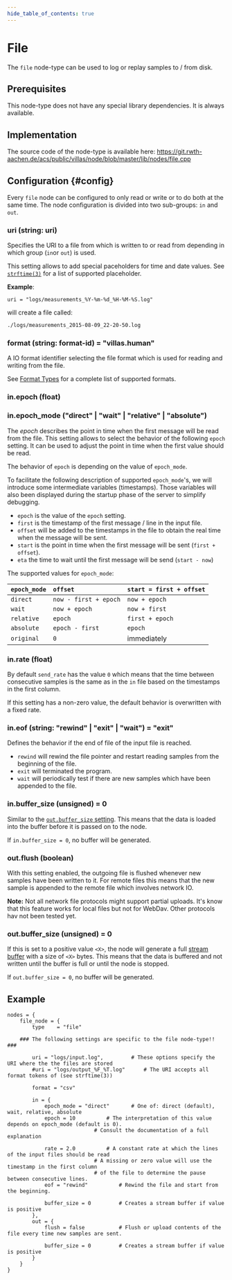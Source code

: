 ```yaml
---
hide_table_of_contents: true
---
```


# File

The `file` node-type can be used to log or replay samples to / from disk.

## Prerequisites

This node-type does not have any special library dependencies. It is always available.

## Implementation

The source code of the node-type is available here:
https://git.rwth-aachen.de/acs/public/villas/node/blob/master/lib/nodes/file.cpp

## Configuration {#config}

Every `file` node can be configured to only read or write or to do both at the same time.
The node configuration is divided into two sub-groups: `in` and `out`.

### uri (string: uri)

Specifies the URI to a file from which is written to or read from depending in which group (`in`or `out`) is used.

This setting allows to add special paceholders for time and date values.
See [`strftime(3)`](http://man7.org/linux/man-pages/man3/strftime.3.html) for a list of supported placeholder.

**Example**:

<!-- TODO: Convert to JSON -->
```
uri = "logs/measurements_%Y-%m-%d_%H-%M-%S.log"
```

will create a file called:

```bash
./logs/measurements_2015-08-09_22-20-50.log
```

### format (string: format-id) = "villas.human"

A IO format identifier selecting the file format which is used for reading and writing from the file.

See [Format Types](../formats/index.md) for a complete list of supported formats.

### in.epoch (float)

### in.epoch_mode ("direct" | "wait" | "relative" | "absolute")

The *epoch* describes the point in time when the first message will be read from the file.
This setting allows to select the behavior of the following `epoch` setting.
It can be used to adjust the point in time when the first value should be read.

The behavior of `epoch` is depending on the value of `epoch_mode`.

To facilitate the following description of supported `epoch_mode`'s, we will introduce some intermediate variables (timestamps).
Those variables will also been displayed during the startup phase of the server to simplify debugging.

- `epoch` is the value of the `epoch` setting.
- `first` is the timestamp of the first message / line in the input file.
- `offset` will be added to the timestamps in the file to obtain the real time when the message will be sent.
- `start` is the point in time when the first message will be sent (`first + offset`).
- `eta` the time to wait until the first message will be send (`start - now`)

The supported values for `epoch_mode`:

| `epoch_mode` 	| `offset` 		| `start = first + offset` |
| :--		| :--			| :-- |
| `direct`  	| `now - first + epoch` 	| `now + epoch` |
| `wait`  	| `now + epoch` 		| `now + first` |
| `relative` 	| `epoch` 		| `first + epoch` |
| `absolute` 	| `epoch - first` 	| `epoch` |
| `original` 	| `0` 			| immediately |

### in.rate (float)

By default `send_rate` has the value `0` which means that the time between consecutive samples is the same as in the `in` file based on the timestamps in the first column.

If this setting has a non-zero value, the default behavior is overwritten with a fixed rate.

### in.eof (string: "rewind" | "exit" | "wait") = "exit"

Defines the behavior if the end of file of the input file is reached.

 - `rewind` will rewind the file pointer and restart reading samples from the beginning of the file.
 - `exit` will terminated the program.
 - `wait` will periodically test if there are new samples which have been appended to the file.

### in.buffer_size (unsigned) = 0

Similar to the [`out.buffer_size` setting](#out-buffer_size). This means that the data is loaded into the buffer before it is passed on to the node.

If `in.buffer_size = 0`, no buffer will be generated.

### out.flush (boolean)

With this setting enabled, the outgoing file is flushed whenever new samples have been written to it.
For remote files this means that the new sample is appended to the remote file which involves network IO.

**Note:** Not all network file protocols might support partial uploads.
It's know that this feature works for local files but not for WebDav.
Other protocols hav not been tested yet.

### out.buffer_size (unsigned) = 0

If this is set to a positive value `<X>`, the node will generate a full [stream buffer](https://linux.die.net/man/3/setvbuf) with a size of `<X>` bytes. This means that the data is buffered and not written until the buffer is full or until the node is stopped.

If `out.buffer_size = 0`, no buffer will be generated.

## Example

``` url="external/node/etc/examples/nodes/file.conf" title="node/etc/examples/nodes/file.conf"
nodes = {
	file_node = {
		type	= "file"

	### The following settings are specific to the file node-type!! ###

		uri = "logs/input.log",			# These options specify the URI where the the files are stored
		#uri = "logs/output_%F_%T.log"		# The URI accepts all format tokens of (see strftime(3))

		format = "csv"

		in = {
			epoch_mode = "direct"		# One of: direct (default), wait, relative, absolute
			epoch = 10			# The interpretation of this value depends on epoch_mode (default is 0).
							# Consult the documentation of a full explanation

			rate = 2.0			# A constant rate at which the lines of the input files should be read
							# A missing or zero value will use the timestamp in the first column
							# of the file to determine the pause between consecutive lines.
			eof = "rewind"			# Rewind the file and start from the beginning.

			buffer_size = 0			# Creates a stream buffer if value is positive
		},
		out = {
			flush = false			# Flush or upload contents of the file every time new samples are sent.

			buffer_size = 0			# Creates a stream buffer if value is positive
		}
	}
}
```
